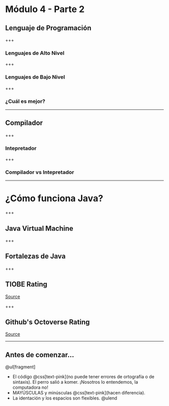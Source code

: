 # Módulo 4 - Parte 2
## Lenguaje de Programación

+++
### Lenguajes de Alto Nivel

+++
### Lenguajes de Bajo Nivel


+++
### ¿Cuál es mejor?

---
## Compilador

+++
### Intepretador

+++
### Compilador vs Intepretador


---
# ¿Cómo funciona Java?


+++ 
## Java Virtual Machine


+++
## Fortalezas de Java

+++ 
## TIOBE Rating
<canvas data-chart="pie">
<!--
{
 "data": {
  "labels": [" Java"," C"," Python"," C++"," C#"," Visual Basic .NET"," Javascript", " Others"],
  "datasets": [{
    "data":[16.61,15.20,9.87,5.64,3.40,3.29,2.19, 43.8],
    "label":"% Usage",
    "backgroundColor":["#3e95cd","#8e5ea2","#3cba9f","#e8c3b9","#c45850", "#FF5733","#FFCA33", "#33AAFF"]
   }]
 },
 "options": { "responsive": "true" },
 "showDatapoints": "true",
}
-->
</canvas>

[Source](https://www.tiobe.com/tiobe-index/)

+++
## Github's Octoverse Rating
[Source](https://octoverse.github.com/projects#languages)

---
## Antes de comenzar...
@ul[fragment]
* El código @css[text-pink](no puede tener errores de ortografía o de sintaxis). El perro salió a komer. ¡Nosotros lo entendemos, la computadora no!
* MAYÚSCULAS y minúsculas @css[text-pink](hacen diferencia).
* La identación y los espacios son flexibles. 
@ulend

